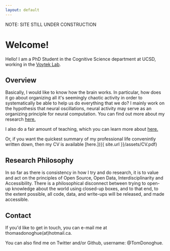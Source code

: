 ```yaml
---
layout: default
---
```


NOTE: SITE STILL UNDER CONSTRUCTION

# Welcome!

Hello! I am a PhD Student in the Cognitive Science department at UCSD, working in the [Voytek Lab](http://www.voyteklab.com).

## Overview

Basically, I would like to know how the brain works. In particular, how does it go about organizing all it's seemingly chaotic activity in order to systematically be able to help us do everything that we do? I mainly work on the hypothesis that neural oscillations, neural activity may serve as an organizing principle for neural computation. You can find out more about my research [here.](researhc.html)

I also do a fair amount of teaching, which you can learn more about [here.](teaching.html)

Or, if you want the quickest summary of my professional life convenintly written down, then my CV is available [here.]({{ site.url }}/assets/CV.pdf)

## Research Philosophy

In so far as there is consistency in how I try and do research, it is to value and act on the principles of Open Source, Open Data, Interdisciplinarity and Accessibility. There is a philosophical disconnect between trying to open-up knowledge about the world using closed-up boxes, and to that end, to the extent possible, all code, data, and write-ups will be released, and made accessible.

## Contact

If you'd like to get in touch, you can e-mail me at thomasdonoghue(at)hotmail.ca.

You can also find me on Twitter and/or Github, username: @TomDonoghue.
